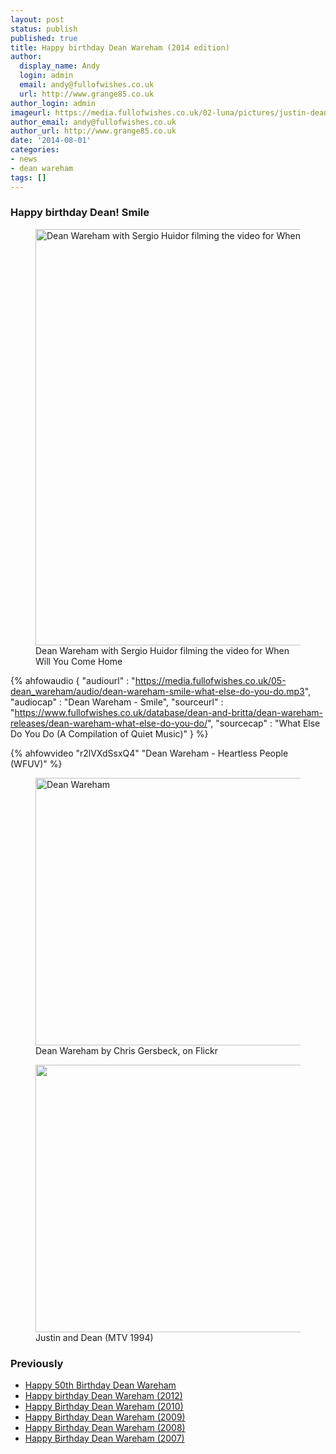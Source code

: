 ```yaml
---
layout: post
status: publish
published: true
title: Happy birthday Dean Wareham (2014 edition)
author:
  display_name: Andy
  login: admin
  email: andy@fullofwishes.co.uk
  url: http://www.grange85.co.uk
author_login: admin
imageurl: https://media.fullofwishes.co.uk/02-luna/pictures/justin-dean-mtv-rabbit.jpg
author_email: andy@fullofwishes.co.uk
author_url: http://www.grange85.co.uk
date: '2014-08-01'
categories:
- news
- dean wareham
tags: []
---
```

### Happy birthday Dean! Smile

<figure class="caption aligncenter"><img alt="Dean Wareham with Sergio Huidor filming the video for When Will You Come Home" src="https://media.fullofwishes.co.uk/01-galaxie_500/pictures/sergio-huidor-dean-wareham.jpg" width="960" height="666" class /><figcaption class="caption-text"> Dean Wareham with Sergio Huidor filming the video for When Will You Come Home</figcaption></figure>

{% ahfowaudio {
	"audiourl" : "https://media.fullofwishes.co.uk/05-dean_wareham/audio/dean-wareham-smile-what-else-do-you-do.mp3",
	"audiocap" : "Dean Wareham - Smile", 
	"sourceurl" : "https://www.fullofwishes.co.uk/database/dean-and-britta/dean-wareham-releases/dean-wareham-what-else-do-you-do/",
	"sourcecap" : "What Else Do You Do (A Compilation of Quiet Music)"
	}
 %}





{% ahfowvideo "r2lVXdSsxQ4" "Dean Wareham - Heartless People (WFUV)" %}


<figure class="caption aligncenter"><a href="https://www.flickr.com/photos/csgersbeck/4906414595" title="Dean Wareham by Chris Gersbeck, on Flickr"><img src="https://farm5.staticflickr.com/4096/4906414595_1e4b5a01b7_z.jpg" width="640" height="428" alt="Dean Wareham"></a><figcaption class="caption-text">Dean Wareham by Chris Gersbeck, on Flickr</figcaption></figure>

<figure class="caption aligncenter"><img src="https://media.fullofwishes.co.uk/02-luna/pictures/justin-dean-mtv-rabbit.jpg" width="541" height="428" class /><figcaption class="caption-text"> Justin and Dean (MTV 1994)</figcaption></figure>

### Previously

- [Happy 50th Birthday Dean Wareham](/2013/08/01/happy-50th-birthday-dean-wareham/)
- [Happy birthday Dean Wareham (2012)](/2012/08/01/happy-birthday-dean-wareham-3/)
- [Happy Birthday Dean Wareham (2010)](/2010/08/01/happy-birthday-dean-wareham-2/)
- [Happy Birthday Dean Wareham (2009)](/2009/08/01/happy-birthday-dean-wareham/)
- [Happy Birthday Dean Wareham (2008)](/2008/08/01/happy-birthday-dean-2/)
- [Happy Birthday Dean Wareham (2007)](/2007/08/01/happy-birthday-dean/)
